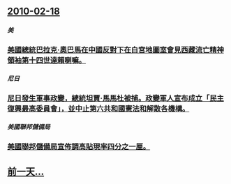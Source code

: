 ## [2010-02-18](/zh/news/2010/02/18/index.md)

##### 美
### [ 美國總統巴拉克·奧巴馬在中國反對下在白宮地圖室會見西藏流亡精神領袖第十四世達賴喇嘛。](/zh/news/2010/02/18/美國總統巴拉克-奧巴馬在中國反對下在白宮地圖室會見西藏流亡精神領袖第十四世達賴喇嘛.md)
##### 尼日
### [ 尼日發生軍事政變，總統坦賈·馬馬杜被捕。政變軍人宣布成立「民主復興最高委員會」，並中止第六共和國憲法和解散各機構。](/zh/news/2010/02/18/尼日發生軍事政變-總統坦賈-馬馬杜被捕-政變軍人宣布成立-民主復興最高委員會-並中止第六共和國憲法和解散各機構.md)
##### 美國聯邦儲備局
### [ 美國聯邦儲備局宣佈調高貼現率四分之一厘。](/zh/news/2010/02/18/美國聯邦儲備局宣佈調高貼現率四分之一厘.md)
## [前一天...](/zh/news/2010/02/16/index.md)

